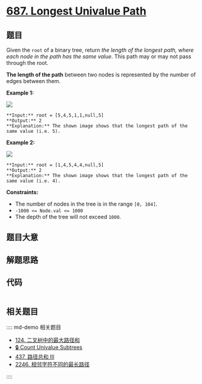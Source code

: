 # [687. Longest Univalue Path](https://leetcode.com/problems/longest-univalue-path)

## 题目

Given the `root` of a binary tree, return _the length of the longest path,
where each node in the path has the same value_. This path may or may not pass
through the root.

**The length of the path** between two nodes is represented by the number of
edges between them.



**Example 1:**

![](https://assets.leetcode.com/uploads/2020/10/13/ex1.jpg)

    
    
    **Input:** root = [5,4,5,1,1,null,5]
    **Output:** 2
    **Explanation:** The shown image shows that the longest path of the same value (i.e. 5).
    

**Example 2:**

![](https://assets.leetcode.com/uploads/2020/10/13/ex2.jpg)

    
    
    **Input:** root = [1,4,5,4,4,null,5]
    **Output:** 2
    **Explanation:** The shown image shows that the longest path of the same value (i.e. 4).
    



**Constraints:**

  * The number of nodes in the tree is in the range `[0, 104]`.
  * `-1000 <= Node.val <= 1000`
  * The depth of the tree will not exceed `1000`.


## 题目大意

## 解题思路

## 代码

```javascript

```

## 相关题目

:::: md-demo 相关题目
- [124. 二叉树中的最大路径和](https://leetcode.com/problems/binary-tree-maximum-path-sum)
- [🔒 Count Univalue Subtrees](https://leetcode.com/problems/count-univalue-subtrees)
- [437. 路径总和 III](https://leetcode.com/problems/path-sum-iii)
- [2246. 相邻字符不同的最长路径](https://leetcode.com/problems/longest-path-with-different-adjacent-characters)

::::
